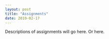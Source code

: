 ```yaml
---
layout: post
title: "Assignments"
date: 2019-02-17
---
```

Descriptions of assignments will go here.
Or here.

